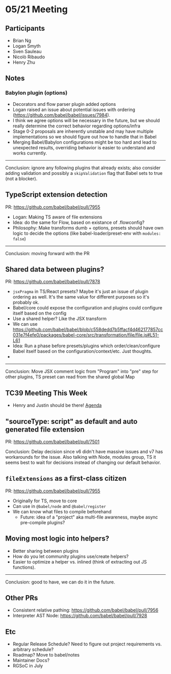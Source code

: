 # 05/21 Meeting

## Participants

- Brian Ng
- Logan Smyth
- Sven Sauleau
- Nicolò Ribaudo
- Henry Zhu

## Notes

### Babylon plugin (options)

- Decorators and flow parser plugin added options
- Logan raised an issue about potential issues with ordering (https://github.com/babel/babel/issues/7984).
- I think we agree options will be necessary in the future, but we should really determine the correct behavior regarding options/infra
- Stage 0-2 proposals are inherently unstable and may have multiple implementations so we should figure out how to handle that in Babel
- Merging Babel/Babylon configurations might be too hard and lead to unexpected results, overriding behavior is easier to understand and works currently.

---

Conclusion: ignore any following plugins that already exists; also consider adding validation and possibly a `skipValidation` flag that Babel sets to true (not a blocker).

## TypeScript extension detection

PR: https://github.com/babel/babel/pull/7955

- Logan: Making TS aware of file extensions
- Idea: do the same for Flow, based on existance of .flowconfig?
- Philosophy: Make transforms dumb + options, presets should have own logic to decide the options (like babel-loader/preset-env with `modules: false`)

---

Conclusion: moving forward with the PR

## Shared data between plugins?

PR: https://github.com/babel/babel/pull/7878

- `jsxPragma` in TS/React presets? Maybe it's just an issue of plugin ordering as well. It's the same value for different purposes so it's probably ok.
- Babel/core could expose the configuration and plugins could configure itself based on the config
- Use a shared helper? Like the JSX transform
- We can use https://github.com/babel/babel/blob/c558dedd7b5ffacf4d462177857cc031e7f4efe0/packages/babel-core/src/transformation/file/file.js#L51-L61
- Idea: Run a phase before presets/plugins which order/clean/configure Babel itself based on the configuration/context/etc. Just thoughts.
- 
---

Conclusion: Move JSX comment logic from "Program" into "pre" step for other plugins, TS preset can read from the shared global Map

## TC39 Meeting This Week

- Henry and Justin should be there! [Agenda](https://github.com/tc39/agendas/blob/master/2018/05.md)

## "sourceType: script" as default and auto generated file extension

PR: https://github.com/babel/babel/pull/7501

Conclusion: Delay decision since v6 didn't have massive issues and v7 has workarounds for the issue. Also talking with Node, modules group, TS it seems best to wait for decisions instead of changing our default behavior.

## `fileExtensions` as a first-class citizen

PR: https://github.com/babel/babel/pull/7955

- Originally for TS, move to core
- Can use in `@babel/node` and `@babel/register`
- We can know what files to compile beforehand
  - Future: idea of a "project" aka multi-file awareness, maybe async pre-compile plugins?

## Moving most logic into helpers?

- Better sharing between plugins
- How do you let community plugins use/create helpers?
- Easier to optimize a helper vs. inlined (think of extracting out JS functions).

---

Conclusion: good to have, we can do it in the future.

## Other PRs
- Consistent relative pathing: https://github.com/babel/babel/pull/7956
- Interpreter AST Node: https://github.com/babel/babel/pull/7928

## Etc
- Regular Release Schedule? Need to figure out project requirements vs. arbitrary schedule?
- Roadmap? Move to babel/notes
- Maintainer Docs?
- RGSoC in July
